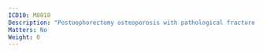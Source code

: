 ```yaml
---
ICD10: M8010
Description: "Postoophorectomy osteoporosis with pathological fracture: Multiple sites"
Matters: No
Weight: 0
---
```

